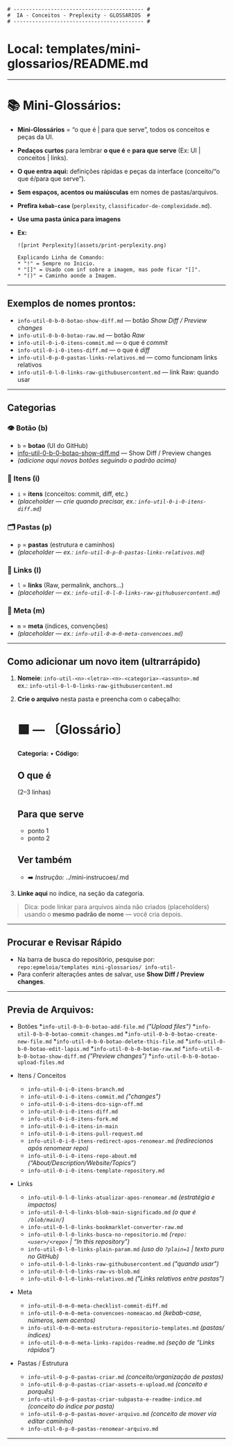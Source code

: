 ```
# ------------------------------------------ #
#  IA - Conceitos - Preplexity - GLOSSARIOS  #
# ------------------------------------------ #
```

# Local: **templates/mini-glossarios/README.md**


---

# 📚 Mini-Glossários:

* **Mini-Glossários** = “o que é | para que serve”, todos os conceitos e peças da UI.
* **Pedaços curtos** para lembrar **o que é** e **para que serve** (Ex: UI | conceitos | links).
* **O que entra aqui:** definições rápidas e peças da interface (conceito/“o que é/para que serve”).
* **Sem espaços, acentos ou maiúsculas** em nomes de pastas/arquivos.
* **Prefira `kebab-case`** (`perplexity`, `classificador-de-complexidade.md`).
* **Use uma pasta única para imagens**

* **Ex:**
  ```
  ![print Perplexity](assets/print-perplexity.png)
  
  Explicando Linha de Comando:
  * "!" = Sempre no Inicio.
  * "[]" = Usado com inf sobre a imagem, mas pode ficar "[]".
  * "()" = Caminho aonde a Imagem.
  ```

---

## **Exemplos de nomes prontos:**

* `info-util-0-b-0-botao-show-diff.md` — botão *Show Diff / Preview changes*
* `info-util-0-b-0-botao-raw.md` — botão *Raw*
* `info-util-0-i-0-itens-commit.md` — o que é *commit*
* `info-util-0-i-0-itens-diff.md` — o que é *diff*
* `info-util-0-p-0-pastas-links-relativos.md` — como funcionam links relativos
* `info-util-0-l-0-links-raw-githubusercontent.md` — link Raw: quando usar


---

## **Categorias**

### 👁️ Botão (b)
- `b` = **botao** (UI do GitHub)
- [info-util-0-b-0-botao-show-diff.md](./info-util-0-b-0-botao-show-diff.md) — Show Diff / Preview changes
- *(adicione aqui novos botões seguindo o padrão acima)*

### 🧩 Itens (i)
- `i` = **itens** (conceitos: commit, diff, etc.)
- *(placeholder — crie quando precisar, ex.: `info-util-0-i-0-itens-diff.md`)*

### 🗂️ Pastas (p)
- `p` = **pastas** (estrutura e caminhos)
- *(placeholder — ex.: `info-util-0-p-0-pastas-links-relativos.md`)*

### 🔗 Links (l)
- `l` = **links** (Raw, permalink, anchors…)
- *(placeholder — ex.: `info-util-0-l-0-links-raw-githubusercontent.md`)*

### 🧭 Meta (m)
- `m` = **meta** (índices, convenções)
- *(placeholder — ex.: `info-util-0-m-0-meta-convencoes.md`)*


---

## Como adicionar um novo item (ultrarrápido)

1. **Nomeie**: `info-util-<n>-<letra>-<n>-<categoria>-<assunto>.md`  
   ex.: `info-util-0-l-0-links-raw-githubusercontent.md`
2. **Crie o arquivo** nesta pasta e preencha com o cabeçalho:

   # 🟩 <Categoria> — <Assunto> 〔Glossário〕
   **Categoria:** <categoria> • **Código:** <n>

   ## O que é
   (2–3 linhas)

   ## Para que serve
   - ponto 1
   - ponto 2

   ## Ver também
   - ➡️ *Instrução:* ../mini-instrucoes/<arquivo-relacionado>.md


3. **Linke aqui** no índice, na seção da categoria.

> Dica: pode linkar para arquivos ainda não criados (placeholders) usando o **mesmo padrão de nome** — você cria depois.


---

## Procurar e Revisar Rápido

* Na barra de busca do repositório, pesquise por:
  `repo:epmeloia/templates mini-glossarios/ info-util-`
* Para conferir alterações antes de salvar, use **Show Diff / Preview changes**.


---

## Previa de Arquivos:

- Botões
  *`info-util-0-b-0-botao-add-file.md` *("Upload files")*
  *`info-util-0-b-0-botao-commit-changes.md`
  *`info-util-0-b-0-botao-create-new-file.md`
  *`info-util-0-b-0-botao-delete-this-file.md`
  *`info-util-0-b-0-botao-edit-lapis.md`
  *`info-util-0-b-0-botao-raw.md`
  *`info-util-0-b-0-botao-show-diff.md` *("Preview changes")*
  *`info-util-0-b-0-botao-upload-files.md`

- Itens / Conceitos
  * `info-util-0-i-0-itens-branch.md`
  * `info-util-0-i-0-itens-commit.md` *("changes")*
  * `info-util-0-i-0-itens-dco-sign-off.md`
  * `info-util-0-i-0-itens-diff.md`
  * `info-util-0-i-0-itens-fork.md`
  * `info-util-0-i-0-itens-in-main`
  * `info-util-0-i-0-itens-pull-request.md`
  * `info-util-0-i-0-itens-redirect-apos-renomear.md` *(redirecionos após renomear repo)*
  * `info-util-0-i-0-itens-repo-about.md` *(“About/Description/Website/Topics”)*
  * `info-util-0-i-0-itens-template-repository.md`

- Links
  * `info-util-0-l-0-links-atualizar-apos-renomear.md` *(estratégia e impactos)*
  * `info-util-0-l-0-links-blob-main-significado.md` *(o que é `/blob/main/`)*
  * `info-util-0-l-0-links-bookmarklet-converter-raw.md`
  * `info-util-0-l-0-links-busca-no-repositorio.md` *(`repo:<user>/<repo>` | “In this repository”)*
  * `info-util-0-l-0-links-plain-param.md` *(uso do `?plain=1` | texto puro no GitHub)*
  * `info-util-0-l-0-links-raw-githubusercontent.md` *("quando usar")*
  * `info-util-0-l-0-links-raw-vs-blob.md`
  * `info-util-0-l-0-links-relativos.md` *("Links relativos entre pastas")*

- Meta
  * `info-util-0-m-0-meta-checklist-commit-diff.md`
  * `info-util-0-m-0-meta-convencoes-nomeacao.md` *(kebab-case, números, sem acentos)*
  * `info-util-0-m-0-meta-estrutura-repositorio-templates.md` *(pastas/índices)*
  * `info-util-0-m-0-meta-links-rapidos-readme.md` *(seção de “Links rápidos”)*

- Pastas / Estrutura
  * `info-util-0-p-0-pastas-criar.md` *(conceito/organização de pastas)*
  * `info-util-0-p-0-pastas-criar-assets-e-upload.md` *(conceito e porquês)*
  * `info-util-0-p-0-pastas-criar-subpasta-e-readme-indice.md` *(conceito do índice por pasta)*
  * `info-util-0-p-0-pastas-mover-arquivo.md` *(conceito de mover via editar caminho)*
  * `info-util-0-p-0-pastas-renomear-arquivo.md`

---
